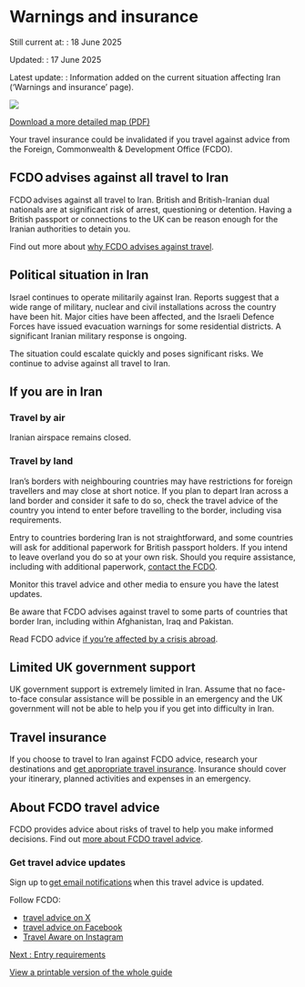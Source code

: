 # Warnings and insurance

Still current at:
:   18 June 2025

Updated:
:   17 June 2025

Latest update:
:   Information added on the current situation affecting Iran (‘Warnings and insurance’ page).

![](https://assets.publishing.service.gov.uk/media/627e359b8fa8f53f99901991/FCDO__TA__021_-_Iran_Travel_Advice_Ed5__WEB_.jpg)


[Download a more detailed map (PDF)](https://assets.publishing.service.gov.uk/media/627e359be90e0721b27ff8c2/FCDO__TA__021_-_Iran_Travel_Advice_Ed5.pdf)

Your travel insurance could be invalidated if you travel against advice from the Foreign, Commonwealth & Development Office (FCDO).

## FCDO advises against all travel to Iran

FCDO advises against all travel to Iran. British and British-Iranian dual nationals are at significant risk of arrest, questioning or detention. Having a British passport or connections to the UK can be reason enough for the Iranian authorities to detain you.

Find out more about [why FCDO advises against travel](https://www.gov.uk/foreign-travel-advice/iran/safety-and-security).

## Political situation in Iran

Israel continues to operate militarily against Iran. Reports suggest that a wide range of military, nuclear and civil installations across the country have been hit. Major cities have been affected, and the Israeli Defence Forces have issued evacuation warnings for some residential districts. A significant Iranian military response is ongoing.

The situation could escalate quickly and poses significant risks. We continue to advise against all travel to Iran.

## If you are in Iran

### Travel by air

Iranian airspace remains closed.

### Travel by land

Iran’s borders with neighbouring countries may have restrictions for foreign travellers and may close at short notice. If you plan to depart Iran across a land border and consider it safe to do so, check the travel advice of the country you intend to enter before travelling to the border, including visa requirements.

Entry to countries bordering Iran is not straightforward, and some countries will ask for additional paperwork for British passport holders. If you intend to leave overland you do so at your own risk. Should you require assistance, including with additional paperwork, [contact the FCDO](https://www.contact.service.csd.fcdo.gov.uk/posts/iran/british-embassy-tehran).

Monitor this travel advice and other media to ensure you have the latest updates.

Be aware that FCDO advises against travel to some parts of countries that border Iran, including within Afghanistan, Iraq and Pakistan.

Read FCDO advice [if you’re affected by a crisis abroad](https://www.gov.uk/guidance/how-to-deal-with-a-crisis-overseas).

## Limited UK government support

UK government support is extremely limited in Iran. Assume that no face-to-face consular assistance will be possible in an emergency and the UK government will not be able to help you if you get into difficulty in Iran.

## Travel insurance

If you choose to travel to Iran against FCDO advice, research your destinations and [get appropriate travel insurance](https://www.gov.uk/guidance/foreign-travel-insurance). Insurance should cover your itinerary, planned activities and expenses in an emergency.

## About FCDO travel advice

FCDO provides advice about risks of travel to help you make informed decisions. Find out [more about FCDO travel advice](https://www.gov.uk/guidance/about-foreign-commonwealth-development-office-travel-advice).

### Get travel advice updates

Sign up to [get email notifications](https://www.gov.uk/foreign-travel-advice/iran/email-signup) when this travel advice is updated.

Follow FCDO:

* [travel advice on X](https://x.com/fcdotravelgovuk)
* [travel advice on Facebook](https://www.facebook.com/FCDOTravel/)
* [Travel Aware on Instagram](https://www.instagram.com/accounts/login/?next=https%3A%2F%2Fwww.instagram.com%2Ftravelaware%2F&is_from_rle)

[Next
:
Entry requirements](/foreign-travel-advice/iran/entry-requirements)

[View a printable version of the whole guide](/foreign-travel-advice/iran/print)